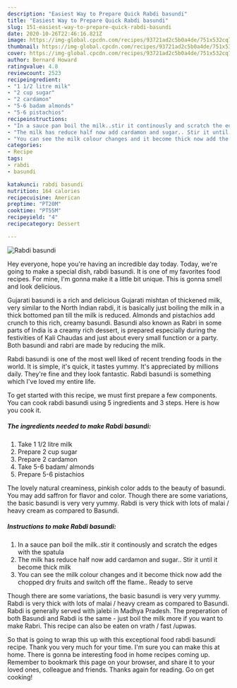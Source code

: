 ```yaml
---
description: "Easiest Way to Prepare Quick Rabdi basundi"
title: "Easiest Way to Prepare Quick Rabdi basundi"
slug: 151-easiest-way-to-prepare-quick-rabdi-basundi
date: 2020-10-26T22:46:16.821Z
image: https://img-global.cpcdn.com/recipes/93721ad2c5b0a4de/751x532cq70/rabdi-basundi-recipe-main-photo.jpg
thumbnail: https://img-global.cpcdn.com/recipes/93721ad2c5b0a4de/751x532cq70/rabdi-basundi-recipe-main-photo.jpg
cover: https://img-global.cpcdn.com/recipes/93721ad2c5b0a4de/751x532cq70/rabdi-basundi-recipe-main-photo.jpg
author: Bernard Howard
ratingvalue: 4.8
reviewcount: 2523
recipeingredient:
- "1 1/2 litre milk"
- "2 cup sugar"
- "2 cardamon"
- "5-6 badam almonds"
- "5-6 pistachios"
recipeinstructions:
- "In a sauce pan boil the milk..stir it continously and scratch the edges with the spatula"
- "The milk has reduce half now add cardamon and sugar.. Stir it until it become thick milk"
- "You can see the milk colour changes and it become thick now add the chopped dry fruits and switch off the flame.. Ready to serve"
categories:
- Recipe
tags:
- rabdi
- basundi

katakunci: rabdi basundi 
nutrition: 164 calories
recipecuisine: American
preptime: "PT20M"
cooktime: "PT55M"
recipeyield: "4"
recipecategory: Dessert

---
```



![Rabdi basundi](https://img-global.cpcdn.com/recipes/93721ad2c5b0a4de/751x532cq70/rabdi-basundi-recipe-main-photo.jpg)

Hey everyone, hope you're having an incredible day today. Today, we're going to make a special dish, rabdi basundi. It is one of my favorites food recipes. For mine, I'm gonna make it a little bit unique. This is gonna smell and look delicious.

Gujarati basundi is a rich and delicious Gujarati mishtan of thickened milk, very similar to the North Indian rabdi, it is basically just boiling the milk in a thick bottomed pan till the milk is reduced. Almonds and pistachios add crunch to this rich, creamy basundi. Basundi also known as Rabri in some parts of India is a creamy rich dessert, is prepared especially during the festivities of Kali Chaudas and just about every small function or a party. Both basundi and rabri are made by reducing the milk.

Rabdi basundi is one of the most well liked of recent trending foods in the world. It is simple, it's quick, it tastes yummy. It's appreciated by millions daily. They're fine and they look fantastic. Rabdi basundi is something which I've loved my entire life.


To get started with this recipe, we must first prepare a few components. You can cook rabdi basundi using 5 ingredients and 3 steps. Here is how you cook it.

<!--inarticleads1-->

##### The ingredients needed to make Rabdi basundi:

1. Take 1 1/2 litre milk
1. Prepare 2 cup sugar
1. Prepare 2 cardamon
1. Take 5-6 badam/ almonds
1. Prepare 5-6 pistachios


The lovely natural creaminess, pinkish color adds to the beauty of basundi. You may add saffron for flavor and color. Though there are some variations, the basic basundi is very very yummy. Rabdi is very thick with lots of malai / heavy cream as compared to Basundi. 

<!--inarticleads2-->

##### Instructions to make Rabdi basundi:

1. In a sauce pan boil the milk..stir it continously and scratch the edges with the spatula
1. The milk has reduce half now add cardamon and sugar.. Stir it until it become thick milk
1. You can see the milk colour changes and it become thick now add the chopped dry fruits and switch off the flame.. Ready to serve


Though there are some variations, the basic basundi is very very yummy. Rabdi is very thick with lots of malai / heavy cream as compared to Basundi. Rabdi is generally served with jalebi in Madhya Pradesh. The preperation of both Basundi and Rabdi is the same - just boil the milk more if you want to make Rabri. This recipe can also be eaten on vrath / fast /upwas. 

So that is going to wrap this up with this exceptional food rabdi basundi recipe. Thank you very much for your time. I'm sure you can make this at home. There is gonna be interesting food in home recipes coming up. Remember to bookmark this page on your browser, and share it to your loved ones, colleague and friends. Thanks again for reading. Go on get cooking!
